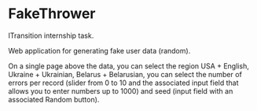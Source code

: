 # FakeThrower
ITransition internship task.

Web application for generating fake user data (random).

On a single page above the data, you can select the region USA + English, Ukraine + Ukrainian, Belarus + Belarusian, you can select the number of errors per record (slider from 0 to 10 and the associated input field that allows you to enter numbers up to 1000) and seed (input field with an associated Random button).
